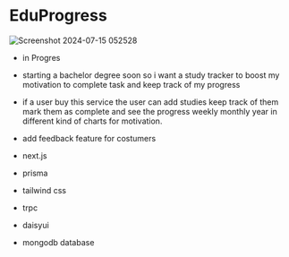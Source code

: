 # EduProgress
![Screenshot 2024-07-15 052528](https://github.com/user-attachments/assets/0c9afd5e-c60d-43e3-bd46-3da082ad4770)

- in Progres
- starting a bachelor degree soon so i want a study tracker to boost my motivation to complete task and keep track of my progress
- if a user buy this service the user can add studies keep track of them mark them as complete and see the progress weekly monthly year in different kind of charts for motivation.

- add feedback feature for costumers

- next.js
- prisma
- tailwind css
- trpc
- daisyui
- mongodb database





